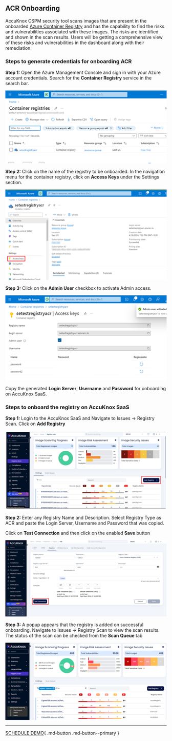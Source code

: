 

## ACR Onboarding

AccuKnox CSPM security tool scans images that are present in the onboarded [Azure Container Registry](https://learn.microsoft.com/en-us/azure/container-registry/) and has the capability to find the risks and vulnerabilities associated with these images. The risks are identified and shown in the scan results.
Users will be getting a comprehensive view of these risks and vulnerabilities in the dashboard along with their remediation.

### **Steps to generate credentials for onboarding ACR**

**Step 1:** Open the Azure Management Console and sign in with your Azure account credentials. Search for the **Container Registry** service in the search bar.

![](images/acr/con-reg-svc.png)

**Step 2:** Click on the name of the registry to be onboarded. In the navigation menu for the container registry, click on **Access Keys** under the Settings section.

![](images/acr/reg-menu.png)

**Step 3:** Click on the **Admin User** checkbox to activate Admin access.

![](images/acr/adm-user.png)

Copy the generated **Login Server**, **Username** and **Password** for onboarding on AccuKnox SaaS.

### **Steps to onboard the registry on AccuKnox SaaS**

**Step 1:** Login to the AccuKnox SaaS and Navigate to Issues → Registry Scan. Click on **Add Registry**

![](images/acr/add-acr.png)

**Step 2:** Enter any Registry Name and Description. Select Registry Type as ACR and paste the Login Server, Username and Password that was copied.

Click on **Test Connection** and then click on the enabled **Save** button

![](images/acr/save-acr.png)

**Step 3:** A popup appears that the registry is added on successful onboarding. Navigate to Issues → Registry Scan to view the scan results. The status of the scan can be checked from the **Scan Queue** tab

![](images/acr/results-acr.png)

- - -
[SCHEDULE DEMO](https://www.accuknox.com/contact-us){ .md-button .md-button--primary }